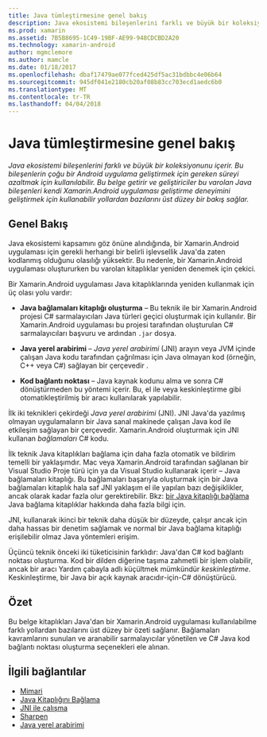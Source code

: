 ```yaml
---
title: Java tümleştirmesine genel bakış
description: Java ekosistemi bileşenlerini farklı ve büyük bir koleksiyonunu içerir. Bu bileşenlerin çoğu bir Android uygulama geliştirmek için gereken süreyi azaltmak için kullanılabilir. Bu belge getirir ve geliştiriciler bu varolan Java bileşenleri kendi Xamarin.Android uygulaması geliştirme deneyimini geliştirmek için kullanabilir yollardan bazılarını üst düzey bir bakış sağlar.
ms.prod: xamarin
ms.assetid: 7B5B8695-1C49-19BF-AE99-948CDCBD2A20
ms.technology: xamarin-android
author: mgmclemore
ms.author: mamcle
ms.date: 01/18/2017
ms.openlocfilehash: dbaf17479ae077fced425df5ac31bdbbc4e06b64
ms.sourcegitcommit: 945df041e2180cb20af08b83cc703ecd1aedc6b0
ms.translationtype: MT
ms.contentlocale: tr-TR
ms.lasthandoff: 04/04/2018
---
```

# <a name="java-integration-overview"></a>Java tümleştirmesine genel bakış

_Java ekosistemi bileşenlerini farklı ve büyük bir koleksiyonunu içerir. Bu bileşenlerin çoğu bir Android uygulama geliştirmek için gereken süreyi azaltmak için kullanılabilir. Bu belge getirir ve geliştiriciler bu varolan Java bileşenleri kendi Xamarin.Android uygulaması geliştirme deneyimini geliştirmek için kullanabilir yollardan bazılarını üst düzey bir bakış sağlar._


## <a name="overview"></a>Genel Bakış

Java ekosistemi kapsamını göz önüne alındığında, bir Xamarin.Android uygulaması için gerekli herhangi bir belirli işlevsellik Java'da zaten kodlanmış olduğunu olasılığı yüksektir. Bu nedenle, bir Xamarin.Android uygulaması oluştururken bu varolan kitaplıklar yeniden denemek için çekici. 

Bir Xamarin.Android uygulaması Java kitaplıklarında yeniden kullanmak için üç olası yolu vardır: 

-   **Java bağlamaları kitaplığı oluşturma** &ndash; Bu teknik ile bir Xamarin.Android projesi C# sarmalayıcıları Java türleri geçici oluşturmak için kullanılır. Bir Xamarin.Android uygulaması bu projesi tarafından oluşturulan C# sarmalayıcıları başvuru ve ardından `.jar` dosya. 

-   **Java yerel arabirimi** &ndash; *Java yerel* *arabirimi* (JNI) arayın veya JVM içinde çalışan Java kodu tarafından çağrılması için Java olmayan kod (örneğin, C++ veya C#) sağlayan bir çerçevedir . 

-   **Kod bağlantı noktası** &ndash; Java kaynak kodunu alma ve sonra C# dönüştürmeden bu yöntemi içerir. Bu, el ile veya keskinleştirme gibi otomatikleştirilmiş bir aracı kullanılarak yapılabilir. 

İlk iki teknikleri çekirdeği *Java yerel arabirimi* (JNI). JNI Java'da yazılmış olmayan uygulamaların bir Java sanal makinede çalışan Java kod ile etkileşim sağlayan bir çerçevedir. Xamarin.Android oluşturmak için JNI kullanan *bağlamaları* C# kodu. 

İlk teknik Java kitaplıkları bağlama için daha fazla otomatik ve bildirim temelli bir yaklaşımdır. Mac veya Xamarin.Android tarafından sağlanan bir Visual Studio Proje türü için ya da Visual Studio kullanarak içerir &ndash; Java bağlamaları kitaplığı. Bu bağlamaları başarıyla oluşturmak için bir Java bağlamaları kitaplık hala saf JNI yaklaşım el ile yapılan bazı değişiklikler, ancak olarak kadar fazla olur gerektirebilir. Bkz: [bir Java kitaplığı bağlama](~/android/platform/binding-java-library/index.md) Java bağlama kitaplıklar hakkında daha fazla bilgi için. 

JNI, kullanarak ikinci bir teknik daha düşük bir düzeyde, çalışır ancak için daha hassas bir denetim sağlamak ve normal bir Java bağlama kitaplığı erişilebilir olmaz Java yöntemleri erişim. 

Üçüncü teknik önceki iki tüketicisinin farklıdır: Java'dan C# kod bağlantı noktası oluşturma. Kod bir dilden diğerine taşıma zahmetli bir işlem olabilir, ancak bir aracı Yardım çabayla adlı küçültmek mümkündür *keskinleştirme*. Keskinleştirme, bir Java bir açık kaynak aracıdır-için-C# dönüştürücü. 



## <a name="summary"></a>Özet

Bu belge kitaplıkları Java'dan bir Xamarin.Android uygulaması kullanılabilme farklı yollardan bazılarını üst düzey bir özeti sağlanır. Bağlamaları kavramlarını sunulan ve aranabilir sarmalayıcılar yönetilen ve C# Java kod bağlantı noktası oluşturma seçenekleri ele alınan. 


## <a name="related-links"></a>İlgili bağlantılar

- [Mimari](~/android/internals/architecture.md)
- [Java Kitaplığını Bağlama](~/android/platform/binding-java-library/index.md)
- [JNI ile çalışma](~/android/platform/java-integration/working-with-jni.md)
- [Sharpen](https://github.com/slluis/sharpen)
- [Java yerel arabirimi](http://docs.oracle.com/javase/7/docs/technotes~/jni/index.html)

